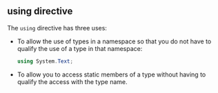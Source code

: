 ## using directive

The `using` directive has three uses:
- To allow the use of types in a namespace so that you do not have to qualify the use of a type in that namespace:
	```c#
	using System.Text; 
	```
- To allow you to access static members of a type without having to qualify the access with the type name.
	```c#
	
	```
<!--stackedit_data:
eyJoaXN0b3J5IjpbMTY5ODg3NjcxN119
-->